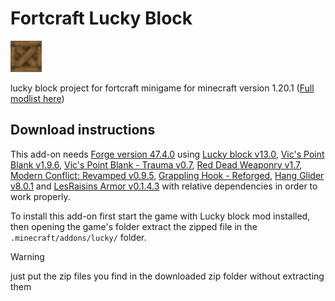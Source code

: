 # Fortcraft Lucky Block
<img src="fortcraft_lucky_block/assets/lucky/textures/block/fortcraft_lucky_block.png" alt="Logo" width="50" height="50">

lucky block project for fortcraft minigame for minecraft version 1.20.1 ([Full modlist here](modlist.md))

## Download instructions

This add-on needs [Forge version 47.4.0](https://files.minecraftforge.net/net/minecraftforge/forge/index_1.20.1.html) using [Lucky block v13.0](https://www.curseforge.com/minecraft/mc-mods/lucky-block/files/4817267), [Vic's Point Blank v1.9.6](https://www.curseforge.com/minecraft/mc-mods/vics-point-blank/files/6012485), [Vic's Point Blank - Trauma v0.7](https://www.curseforge.com/minecraft/customization/vics-point-blank-trauma/files/6471350), [Red Dead Weaponry v1.7](https://www.curseforge.com/minecraft/customization/red-dead-weaponry/files/6024417), [Modern Conflict: Revamped v0.9.5](https://www.curseforge.com/minecraft/customization/modern-conflict-rearmed/files/6560829), [Grappling Hook - Reforged](https://www.curseforge.com/minecraft/mc-mods/grappling-hook-mod-reforged/files/6028357), [Hang Glider v8.0.1](https://www.curseforge.com/minecraft/mc-mods/hang-glider/files/4710223) and [LesRaisins Armor v0.1.4.3](https://www.curseforge.com/minecraft/mc-mods/lesraisins-armor/files/5686783) with relative dependencies in order to work properly.

To install this add-on first start the game with Lucky block mod installed, then opening the game's folder extract the zipped file in the `.minecraft/addons/lucky/` folder.

>[!WARNING]
>just put the zip files you find in the downloaded zip folder without extracting them
